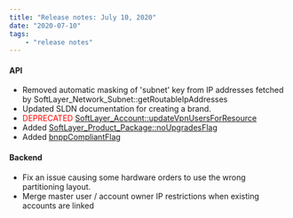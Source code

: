 ```yaml
---
title: "Release notes: July 10, 2020"
date: "2020-07-10"
tags:
    - "release notes"
---
```



#### API
- Removed automatic masking of 'subnet' key from IP addresses fetched by SoftLayer_Network_Subnet::getRoutableIpAddresses
- Updated SLDN documentation for creating a brand.
- <font color="red">DEPRECATED</font> [SoftLayer_Account::updateVpnUsersForResource](/reference/services/SoftLayer_Account/updateVpnUsersForResource/)
- Added [SoftLayer_Product_Package::noUpgradesFlag](/reference/datatypes/SoftLayer_Product_Package#noupgradesflag/)
- Added [bnppCompliantFlag](/reference/datatypes/SoftLayer_Location/#bnppcompliantflag)

#### Backend
- Fix an issue causing some hardware orders to use the wrong partitioning layout.
- Merge master user / account owner IP restrictions when existing accounts are linked
